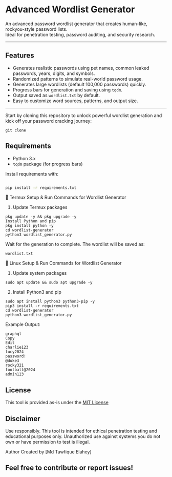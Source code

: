 # Advanced Wordlist Generator

An advanced password wordlist generator that creates human-like, rockyou-style password lists.  
Ideal for penetration testing, password auditing, and security research.

---

## Features

- Generates realistic passwords using pet names, common leaked passwords, years, digits, and symbols.
- Randomized patterns to simulate real-world password usage.
- Generates large wordlists (default 100,000 passwords) quickly.
- Progress bars for generation and saving using `tqdm`.
- Output saved as `wordlist.txt` by default.
- Easy to customize word sources, patterns, and output size.

---
Start by cloning this repository to unlock powerful wordlist generation and kick off your password cracking journey:
```
git clone 
```
## Requirements
- Python 3.x
- `tqdm` package (for progress bars)

Install requirements with:

```bash

pip install -r requirements.txt
```
🚀 Termux Setup & Run Commands for Wordlist Generator
1. Update Termux packages
```
pkg update -y && pkg upgrade -y
Install Python and pip
pkg install python -y
cd wordlist-generator
python3 wordlist_generator.py
```
Wait for the generation to complete. The wordlist will be saved as:
```
wordlist.txt
```
🚀 Linux Setup & Run Commands for Wordlist Generator
1. Update system packages
```
sudo apt update && sudo apt upgrade -y
```
2. Install Python3 and pip
```
sudo apt install python3 python3-pip -y
pip3 install -r requirements.txt
cd wordlist-generator
python3 wordlist_generator.py
```



Example Output:
```
graphql
Copy
Edit
charlie123
lucy2024
password!
@duke3
rocky321
football@2024
admin123
```
## License
This tool is provided as-is under the [MIT License](https://github.com/tawfique02/wordlist_generator/blob/main/LICENSE)

## Disclaimer
Use responsibly. This tool is intended for ethical penetration testing and educational purposes only. Unauthorized use against systems you do not own or have permission to test is illegal.

Author
Created by [Md Tawfique Elahey]

Feel free to contribute or report issues!
---
